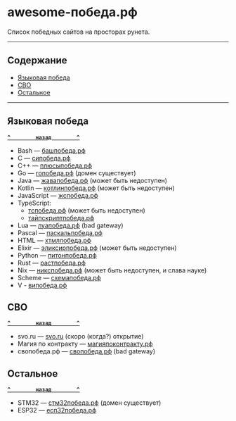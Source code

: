 # <a name="start"></a>awesome-победа.рф

Список победных сайтов на просторах рунета.

---

## <a name="toc"></a>Содержание
- [Языковая победа](#language)
- [СВО](#svo)
- [Остальное](#other)

---

## <a name="language"></a>Языковая победа
**[`^        назад        ^`](#start)**
- Bash — [башпобеда.рф](https://башпобеда.рф)
- C — [сипобеда.рф](https://сипобеда.рф)
- C++ — [плюсыпобеда.рф](https://плюсыпобеда.рф)
- Go — [гопобеда.рф](http://гопобеда.рф) (домен существует)
- Java — [жавапобеда.рф](https://жавапобеда.рф) (может быть недоступен)
- Kotlin — [котлинпобеда.рф](https://котлинпобеда.рф) (может быть недоступен)
- JavaScript — [жспобеда.рф](https://жспобеда.рф)
- TypeScript:
    - [тспобеда.рф](https://тспобеда.рф) (может быть недоступен)
    - [тайпскриптпобеда.рф](https://тайпскриптпобеда.рф)
- Lua — [луапобеда.рф](https://луапобеда.рф) (bad gateway)
- Pascal — [паскальпобеда.рф](https://паскальпобеда.рф)
- HTML — [хтмлпобеда.рф](https://хтмлпобеда.рф)
- Elixir — [эликсирпобеда.рф](http://эликсирпобеда.рф) (может быть недоступен)
- Python — [питонпобеда.рф](https://питонпобеда.рф) 
- Rust — [растпобеда.рф](https://растпобеда.рф)
- Nix — [никспобеда.рф](https://никспобеда.рф) (может быть недоступен, и слава науке)
- Scheme — [схемапобеда.рф](https://схемапобеда.рф)
- V - [випобеда.рф](https://випобеда.рф)
## <a name="svo"></a>СВО
**[`^        назад        ^`](#start)**
- svo.ru — [svo.ru](https://svo.ru) (скоро (когда?) открытие)
- Магия по контракту — [магияпоконтракту.рф](http://магияпоконтракту.рф)
- свопобеда.рф — [свопобеда.рф](https://свопобеда.рф) (bad gateway)
## <a name="other"></a>Остальное
**[`^        назад        ^`](#start)**
- STM32 — [стм32победа.рф](http://стм32победа.рф) (домен существует)
- ESP32 — [есп32победа.рф](https://есп32победа.рф)
